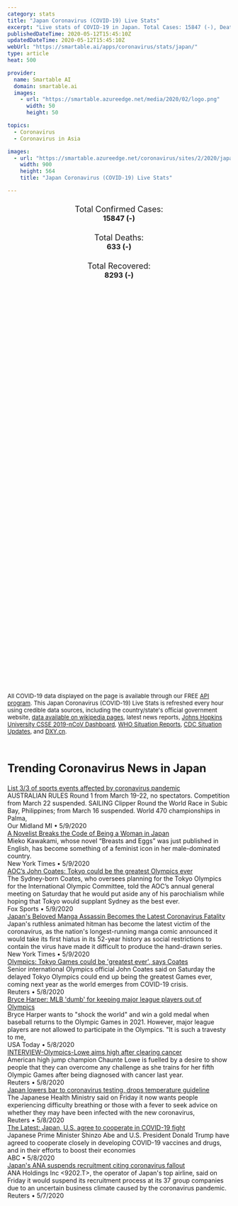```yaml
---
category: stats
title: "Japan Coronavirus (COVID-19) Live Stats"
excerpt: "Live stats of COVID-19 in Japan. Total Cases: 15847 (-), Deaths: 633 (-), Recoveries: 8293(-)."
publishedDateTime: 2020-05-12T15:45:10Z
updatedDateTime: 2020-05-12T15:45:10Z
webUrl: "https://smartable.ai/apps/coronavirus/stats/japan/"
type: article
heat: 500

provider:
  name: Smartable AI
  domain: smartable.ai
  images:
    - url: "https://smartable.azureedge.net/media/2020/02/logo.png"
      width: 50
      height: 50

topics:
  - Coronavirus
  - Coronavirus in Asia

images:
  - url: "https://smartable.azureedge.net/coronavirus/sites/2/2020/japan.jpg"
    width: 900
    height: 564
    title: "Japan Coronavirus (COVID-19) Live Stats"

---
```

<div class="total-stats" style="text-align: center;">
    <h3>
	    <div style="font-size: 18px; font-weight: 400;">Total Confirmed Cases:</div>
	    15847 (-)
    </h3>
    <h3>
	    <div style="font-size: 18px; font-weight: 400;">Total Deaths:</div>
	    633 (-)
    </h3>
    <h3>
	    <div style="font-size: 18px; font-weight: 400;">Total Recovered:</div>
	    8293 (-)
    </h3>
</div>

<script type="text/javascript" src="https://www.gstatic.com/charts/loader.js"></script>

<div id="time_series_chart" style="width: 100%; height: 400px;"></div>
<script type="text/javascript">
  google.charts.load('current', {'packages':['corechart']});
  google.charts.setOnLoadCallback(drawChart);
  function drawChart() {
    var data = google.visualization.arrayToDataTable([
      ['Date', 'Total Cases', 'Total Deaths', 'Total Recovered'],
      ['1/22/2020', 1, 0, 0],['1/23/2020', 1, 0, 0],['1/24/2020', 2, 0, 0],['1/25/2020', 2, 0, 0],['1/26/2020', 4, 0, 1],['1/27/2020', 4, 0, 1],['1/28/2020', 7, 0, 1],['1/29/2020', 7, 0, 1],['1/30/2020', 11, 0, 1],['1/31/2020', 15, 0, 1],['2/1/2020', 20, 0, 1],['2/2/2020', 20, 0, 1],['2/3/2020', 20, 0, 1],['2/4/2020', 22, 0, 1],['2/5/2020', 22, 0, 1],['2/6/2020', 22, 0, 1],['2/7/2020', 25, 0, 1],['2/8/2020', 25, 0, 1],['2/9/2020', 26, 0, 1],['2/10/2020', 26, 0, 4],['2/11/2020', 26, 0, 9],['2/12/2020', 28, 0, 9],['2/13/2020', 28, 1, 9],['2/14/2020', 29, 1, 9],['2/15/2020', 43, 1, 12],['2/16/2020', 59, 1, 12],['2/17/2020', 66, 1, 12],['2/18/2020', 74, 1, 13],['2/19/2020', 84, 1, 18],['2/20/2020', 94, 1, 18],['2/21/2020', 105, 1, 22],['2/22/2020', 122, 1, 22],['2/23/2020', 147, 1, 22],['2/24/2020', 159, 1, 22],['2/25/2020', 170, 1, 22],['2/26/2020', 189, 2, 22],['2/27/2020', 214, 4, 22],['2/28/2020', 228, 4, 22],['2/29/2020', 241, 5, 32],['3/1/2020', 256, 6, 32],['3/2/2020', 274, 6, 32],['3/3/2020', 293, 6, 43],['3/4/2020', 331, 6, 43],['3/5/2020', 360, 6, 43],['3/6/2020', 420, 6, 46],['3/7/2020', 461, 6, 76],['3/8/2020', 502, 6, 76],['3/9/2020', 511, 10, 76],['3/10/2020', 581, 10, 101],['3/11/2020', 639, 15, 118],['3/12/2020', 691, 19, 118],['3/13/2020', 734, 21, 118],['3/14/2020', 804, 22, 144],['3/15/2020', 839, 24, 144],['3/16/2020', 895, 28, 144],['3/17/2020', 895, 29, 144],['3/18/2020', 986, 33, 191],['3/19/2020', 986, 33, 215],['3/20/2020', 1007, 35, 215],['3/21/2020', 1055, 36, 232],['3/22/2020', 1101, 41, 235],['3/23/2020', 1128, 42, 235],['3/24/2020', 1193, 43, 285],['3/25/2020', 1307, 45, 310],['3/26/2020', 1387, 47, 359],['3/27/2020', 1499, 49, 372],['3/28/2020', 1693, 52, 404],['3/29/2020', 1866, 54, 424],['3/30/2020', 1953, 56, 424],['3/31/2020', 2178, 57, 424],['4/1/2020', 2384, 57, 472],['4/2/2020', 2617, 63, 472],['4/3/2020', 2617, 63, 514],['4/4/2020', 3139, 77, 514],['4/5/2020', 3654, 85, 575],['4/6/2020', 3906, 92, 592],['4/7/2020', 4257, 93, 622],['4/8/2020', 4667, 94, 632],['4/9/2020', 5530, 99, 685],['4/10/2020', 6005, 99, 685],['4/11/2020', 6748, 108, 762],['4/12/2020', 7370, 123, 784],['4/13/2020', 7645, 143, 799],['4/14/2020', 8100, 146, 853],['4/15/2020', 8626, 178, 901],['4/16/2020', 9231, 190, 935],['4/17/2020', 9787, 190, 935],['4/18/2020', 10296, 222, 1069],['4/19/2020', 10797, 236, 1159],['4/20/2020', 11135, 263, 1239],['4/21/2020', 11512, 281, 1356],['4/22/2020', 11950, 299, 1424],['4/23/2020', 12368, 328, 1494],['4/24/2020', 12829, 345, 1530],['4/25/2020', 13231, 360, 1656],['4/26/2020', 13441, 372, 1809],['4/27/2020', 14325, 394, 1899],['4/28/2020', 14325, 394, 1899],['4/29/2020', 14325, 425, 2368],['4/30/2020', 14325, 430, 2460],['5/1/2020', 14325, 442, 2717],['5/2/2020', 14571, 474, 3205],['5/3/2020', 14877, 487, 3981],['5/4/2020', 15078, 536, 4156],['5/5/2020', 15253, 556, 4496],['5/6/2020', 15253, 556, 4496],['5/7/2020', 15477, 577, 4918],['5/8/2020', 15575, 590, 5146],['5/9/2020', 15663, 607, 5906],['5/10/2020', 15777, 624, 8127],['5/11/2020', 15847, 633, 8293],['5/12/2020', 15847, 633, 8293],
    ]);
    var options = {
      curveType: 'none',
      chartArea: {'width': '80%', 'height': '80%'},
      legend: { position: 'top' },
      lineWidth: 5,
      colors: ['#f60109', '#444444', '#81B71F']
    };
    var chart = new google.visualization.LineChart(document.getElementById('time_series_chart'));
    chart.draw(data, options);
  }
</script>

<div id="geo_chart" style="width: 100%; height: 500px;"></div>
<script type="text/javascript">
  google.charts.load('current', {
    'packages':['geochart'],
    'mapsApiKey': 'AIzaSyDk1HhVhLaveyKrUhhHZ5YwzIpEcbdal6U'
  });
  google.charts.setOnLoadCallback(drawRegionsMap);
  function drawRegionsMap() {
    var data = google.visualization.arrayToDataTable([
      ['Location', 'Total Cases', 'Total Deaths'],
      ["Japan", 15847, 633]
    ]);
    var options = {
      backgroundColor: {fill:'transparent',stroke:'#FFF' ,strokeWidth:0 }, 
      region: 'JP',
      resolution: 'countries', 
      legend: 'none',
      colorAxis: {
          colors: ['#FFE2E2', '#f60109']
      }
    };
    var chart = new google.visualization.GeoChart(document.getElementById('geo_chart'));
    chart.draw(data, options);
  };
</script>



<span style="font-size: 13px">All COVID-19 data displayed on the page is available through our FREE <a href="https://developer.smartable.ai">API program</a>. This Japan Coronavirus (COVID-19) Live Stats is refreshed every hour using credible data sources, including the country/state's official government website, <a href="https://en.wikipedia.org/wiki/2019%E2%80%9320_coronavirus_pandemic" target="_blank">data available on wikipedia pages</a>, latest news reports, <a href="https://systems.jhu.edu/research/public-health/ncov/" target="_blank">Johns Hopkins University CSSE 2019-nCoV Dashboard</a>, <a href="https://www.who.int/emergencies/diseases/novel-coronavirus-2019/situation-reports" target="_blank">WHO Situation Reports</a>, <a href="https://www.cdc.gov/coronavirus/2019-ncov/index.html" target="_blank">CDC Situation Updates</a>, and <a href="https://ncov.dxy.cn/ncovh5/view/pneumonia" target="_blank">DXY.cn</a>.</span>


<h2 id="news" class="center" style="margin-top: 60px; font-size: 25px;">Trending Coronavirus News in Japan</h2>
<div class="row">
<div class="col-md-6 col-sm-12">
  <div class="content-card">
	<a href="https://www.ourmidland.com/sports/article/List-3-3-of-sports-events-affected-by-coronavirus-15259168.php"><div class="card-image" style="background-image: url(https://d29xw9s9x32j3w.cloudfront.net/players/library/placeholder.png)"></div></a>
	<div class="content">
		<div class="card-title"><a href="https://www.ourmidland.com/sports/article/List-3-3-of-sports-events-affected-by-coronavirus-15259168.php">List 3/3 of sports events affected by coronavirus pandemic</a></div>
		<div class="card-excerpt">AUSTRALIAN RULES Round 1 from March 19-22, no spectators. Competition from March 22 suspended. SAILING Clipper Round the World Race in Subic Bay, Philippines; from March 16 suspended. World 470 championships in Palma,</div>
		<div class="card-meta">
			<span class="card-provider">Our Midland MI</span> • <span class="card-date">5/9/2020</span>
		</div>
	</div>
  </div>
</div>
<div class="col-md-6 col-sm-12">
  <div class="content-card">
	<a href="https://www.nytimes.com/2020/05/09/world/asia/mieko-kawakami-breasts-and-eggs.html"><div class="card-image" style="background-image: url(https://static01.nyt.com/images/2020/04/28/world/00miekokawakami-1/00miekokawakami-1-facebookJumbo.jpg)"></div></a>
	<div class="content">
		<div class="card-title"><a href="https://www.nytimes.com/2020/05/09/world/asia/mieko-kawakami-breasts-and-eggs.html">A Novelist Breaks the Code of Being a Woman in Japan</a></div>
		<div class="card-excerpt">Mieko Kawakami, whose novel “Breasts and Eggs” was just published in English, has become something of a feminist icon in her male-dominated country.</div>
		<div class="card-meta">
			<span class="card-provider">New York Times</span> • <span class="card-date">5/9/2020</span>
		</div>
	</div>
  </div>
</div>
<div class="col-md-6 col-sm-12">
  <div class="content-card">
	<a href="https://www.foxsports.com/olympics/story/aoc-s-john-coates-tokyo-could-be-the-greatest-olympics-ever-050820"><div class="card-image" style="background-image: url(https://b.fssta.com/uploads/2020/05/bfae55e7e1b3422bbb4040b4e018fe21.jpg)"></div></a>
	<div class="content">
		<div class="card-title"><a href="https://www.foxsports.com/olympics/story/aoc-s-john-coates-tokyo-could-be-the-greatest-olympics-ever-050820">AOC’s John Coates: Tokyo could be the greatest Olympics ever</a></div>
		<div class="card-excerpt">The Sydney-born Coates, who oversees planning for the Tokyo Olympics for the International Olympic Committee, told the AOC’s annual general meeting on Saturday that he would put aside any of his parochialism while hoping that Tokyo would supplant Sydney as the best ever.</div>
		<div class="card-meta">
			<span class="card-provider">Fox Sports</span> • <span class="card-date">5/9/2020</span>
		</div>
	</div>
  </div>
</div>
<div class="col-md-6 col-sm-12">
  <div class="content-card">
	<a href="https://www.nytimes.com/reuters/2020/05/09/world/asia/09reuters-health-coronavirus-japan-manga.html"><div class="card-image" style="background-image: url(https://static01.nyt.com/newsgraphics/images/icons/defaultPromoCrop.png)"></div></a>
	<div class="content">
		<div class="card-title"><a href="https://www.nytimes.com/reuters/2020/05/09/world/asia/09reuters-health-coronavirus-japan-manga.html">Japan's Beloved Manga Assassin Becomes the Latest Coronavirus Fatality</a></div>
		<div class="card-excerpt">Japan's ruthless animated hitman has become the latest victim of the coronavirus, as the nation's longest-running manga comic announced it would take its first hiatus in its 52-year history as social restrictions to contain the virus have made it difficult to produce the hand-drawn series.</div>
		<div class="card-meta">
			<span class="card-provider">New York Times</span> • <span class="card-date">5/9/2020</span>
		</div>
	</div>
  </div>
</div>
<div class="col-md-6 col-sm-12">
  <div class="content-card">
	<a href="https://www.reuters.com/article/us-olympics-australia-idUSKBN22L031"><div class="card-image" style="background-image: url(https://s4.reutersmedia.net/resources/r/?m=02&d=20200509&t=2&i=1518010192&w=&fh=545px&fw=&ll=&pl=&sq=&r=LYNXMPEG4801Y)"></div></a>
	<div class="content">
		<div class="card-title"><a href="https://www.reuters.com/article/us-olympics-australia-idUSKBN22L031">Olympics: Tokyo Games could be 'greatest ever', says Coates</a></div>
		<div class="card-excerpt">Senior international Olympics official John Coates said on Saturday the delayed Tokyo Olympics could end up being the greatest Games ever, coming next year as the world emerges from COVID-19 crisis.</div>
		<div class="card-meta">
			<span class="card-provider">Reuters</span> • <span class="card-date">5/8/2020</span>
		</div>
	</div>
  </div>
</div>
<div class="col-md-6 col-sm-12">
  <div class="content-card">
	<a href="https://www.usatoday.com/story/sports/mlb/phillies/2020/05/08/bryce-harper-mlb-players-olympics/3095322001/"><div class="card-image" style="background-image: url(https://www.gannett-cdn.com/presto/2020/05/08/USAT/26899271-a257-41c3-8b9a-ca6846d142fa-USATSI_14166798.jpg?auto=webp&crop=2858,1608,x1,y38&format=pjpg&width=1200)"></div></a>
	<div class="content">
		<div class="card-title"><a href="https://www.usatoday.com/story/sports/mlb/phillies/2020/05/08/bryce-harper-mlb-players-olympics/3095322001/">Bryce Harper: MLB 'dumb' for keeping major league players out of Olympics</a></div>
		<div class="card-excerpt">Bryce Harper wants to "shock the world" and win a gold medal when baseball returns to the Olympic Games in 2021. However, major league players are not allowed to participate in the Olympics. "It is such a travesty to me,</div>
		<div class="card-meta">
			<span class="card-provider">USA Today</span> • <span class="card-date">5/8/2020</span>
		</div>
	</div>
  </div>
</div>
<div class="col-md-6 col-sm-12">
  <div class="content-card">
	<a href="https://www.reuters.com/article/health-coronavirus-athletics-lowe-idUSL1N2CP033"><div class="card-image" style="background-image: url(https://s4.reutersmedia.net/resources/r/?m=02&d=20200508&t=2&i=1517967772&w=&fh=545px&fw=&ll=&pl=&sq=&r=LYNXMPEG471HX)"></div></a>
	<div class="content">
		<div class="card-title"><a href="https://www.reuters.com/article/health-coronavirus-athletics-lowe-idUSL1N2CP033">INTERVIEW-Olympics-Lowe aims high after clearing cancer</a></div>
		<div class="card-excerpt">American high jump champion Chaunte Lowe is fuelled by a desire to show people that they can overcome any challenge as she trains for her fifth Olympic Games after being diagnosed with cancer last year.</div>
		<div class="card-meta">
			<span class="card-provider">Reuters</span> • <span class="card-date">5/8/2020</span>
		</div>
	</div>
  </div>
</div>
<div class="col-md-6 col-sm-12">
  <div class="content-card">
	<a href="https://www.reuters.com/article/us-health-coronavirus-japan-test-idUSKBN22K1SQ"><div class="card-image" style="background-image: url(https://s2.reutersmedia.net/resources/r/?m=02&d=20200508&t=2&i=1517943556&w=&fh=545px&fw=&ll=&pl=&sq=&r=LYNXMPEG4716F)"></div></a>
	<div class="content">
		<div class="card-title"><a href="https://www.reuters.com/article/us-health-coronavirus-japan-test-idUSKBN22K1SQ">Japan lowers bar to coronavirus testing, drops temperature guideline</a></div>
		<div class="card-excerpt">The Japanese Health Ministry said on Friday it now wants people experiencing difficulty breathing or those with a fever to seek advice on whether they may have been infected with the new coronavirus,</div>
		<div class="card-meta">
			<span class="card-provider">Reuters</span> • <span class="card-date">5/8/2020</span>
		</div>
	</div>
  </div>
</div>
<div class="col-md-6 col-sm-12">
  <div class="content-card">
	<a href="https://abcnews.go.com/Health/wireStory/latest-japan-us-agree-cooperate-covid-19-fight-70572840"><div class="card-image" style="background-image: url(https://s.abcnews.com/images/Politics/WireAP_44282c95e88b474da7c1ab37101c3eb2_16x9_992.jpg)"></div></a>
	<div class="content">
		<div class="card-title"><a href="https://abcnews.go.com/Health/wireStory/latest-japan-us-agree-cooperate-covid-19-fight-70572840">The Latest: Japan, U.S. agree to cooperate in COVID-19 fight</a></div>
		<div class="card-excerpt">Japanese Prime Minister Shinzo Abe and U.S. President Donald Trump have agreed to cooperate closely in developing COVID-19 vaccines and drugs, and in their efforts to boost their economies</div>
		<div class="card-meta">
			<span class="card-provider">ABC</span> • <span class="card-date">5/8/2020</span>
		</div>
	</div>
  </div>
</div>
<div class="col-md-6 col-sm-12">
  <div class="content-card">
	<a href="https://www.reuters.com/article/us-health-coronavirus-ana-idUSKBN22K0CJ"><div class="card-image" style="background-image: url(https://s2.reutersmedia.net/resources/r/?m=02&d=20200508&t=2&i=1517893693&w=&fh=545px&fw=&ll=&pl=&sq=&r=LYNXMPEG4706C)"></div></a>
	<div class="content">
		<div class="card-title"><a href="https://www.reuters.com/article/us-health-coronavirus-ana-idUSKBN22K0CJ">Japan's ANA suspends recruitment citing coronavirus fallout</a></div>
		<div class="card-excerpt">ANA Holdings Inc <9202.T>, the operator of Japan's top airline, said on Friday it would suspend its recruitment process at its 37 group companies due to an uncertain business climate caused by the coronavirus pandemic.</div>
		<div class="card-meta">
			<span class="card-provider">Reuters</span> • <span class="card-date">5/7/2020</span>
		</div>
	</div>
  </div>
</div>

</div>

